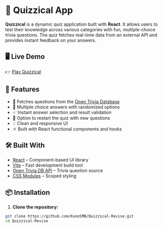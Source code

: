 # 🧠 Quizzical App

**Quizzical** is a dynamic quiz application built with **React**. It allows users to test their knowledge across various categories with fun, multiple-choice trivia questions. The quiz fetches real-time data from an external API and provides instant feedback on your answers.

## 🖥️ Live Demo

👉 [Play Quizzical](https://quizzical-hut.netlify.app/)

## 🚀 Features

- 📡 Fetches questions from the [Open Trivia Database](https://opentdb.com/)
- 🎯 Multiple choice answers with randomized options
- ✅ Instant answer selection and result validation
- 🔄 Option to restart the quiz with new questions
- 💡 Clean and responsive UI
- ⚛️ Built with React functional components and hooks

## 🛠️ Built With

- [React](https://reactjs.org/) – Component-based UI library
- [Vite](https://vitejs.dev/) – Fast development build tool
- [Open Trivia DB API](https://opentdb.com/) – Trivia question source
- [CSS Modules](https://github.com/css-modules/css-modules) – Scoped styling

## 📦 Installation

1. **Clone the repository:**

```bash
git clone https://github.com/KunoSMB/Quizzical-Revise.git
cd Quizzical-Revise
